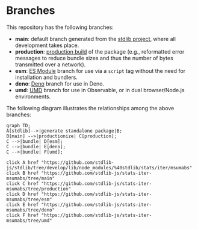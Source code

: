 <!--

@license Apache-2.0

Copyright (c) 2022 The Stdlib Authors.

Licensed under the Apache License, Version 2.0 (the "License");
you may not use this file except in compliance with the License.
You may obtain a copy of the License at

    http://www.apache.org/licenses/LICENSE-2.0

Unless required by applicable law or agreed to in writing, software
distributed under the License is distributed on an "AS IS" BASIS,
WITHOUT WARRANTIES OR CONDITIONS OF ANY KIND, either express or implied.
See the License for the specific language governing permissions and
limitations under the License.

-->

# Branches

This repository has the following branches:

-   **main**: default branch generated from the [stdlib project][stdlib-url], where all development takes place.
-   **production**: [production build][production-url] of the package (e.g., reformatted error messages to reduce bundle sizes and thus the number of bytes transmitted over a network).
-   **esm**: [ES Module][esm-url] branch for use via a `script` tag without the need for installation and bundlers.
-   **deno**: [Deno][deno-url] branch for use in Deno.
-   **umd**: [UMD][umd-url] branch for use in Observable, or in dual browser/Node.js environments.

The following diagram illustrates the relationships among the above branches:

```mermaid
graph TD;
A[stdlib]-->|generate standalone package|B;
B[main] -->|productionize| C[production];
C -->|bundle| D[esm];
C -->|bundle| E[deno];
C -->|bundle| F[umd];

click A href "https://github.com/stdlib-js/stdlib/tree/develop/lib/node_modules/%40stdlib/stats/iter/msumabs"
click B href "https://github.com/stdlib-js/stats-iter-msumabs/tree/main"
click C href "https://github.com/stdlib-js/stats-iter-msumabs/tree/production"
click D href "https://github.com/stdlib-js/stats-iter-msumabs/tree/esm"
click E href "https://github.com/stdlib-js/stats-iter-msumabs/tree/deno"
click F href "https://github.com/stdlib-js/stats-iter-msumabs/tree/umd"
```

[stdlib-url]: https://github.com/stdlib-js/stdlib/tree/develop/lib/node_modules/%40stdlib/stats/iter/msumabs
[production-url]: https://github.com/stdlib-js/stats-iter-msumabs/tree/production
[deno-url]: https://github.com/stdlib-js/stats-iter-msumabs/tree/deno
[umd-url]: https://github.com/stdlib-js/stats-iter-msumabs/tree/umd
[esm-url]: https://github.com/stdlib-js/stats-iter-msumabs/tree/esm